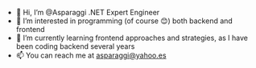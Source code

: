 - 👋 Hi, I’m @Asparaggi .NET Expert Engineer
- 👀 I’m interested in programming (of course 😊) both backend and frontend
- 🌱 I’m currently learning frontend approaches and strategies, as I have been coding backend several years
- 📫 You can reach me at asparaggi@yahoo.es

<!---
Asparaggi/Asparaggi is a ✨ special ✨ repository because its `README.md` (this file) appears on your GitHub profile.
You can click the Preview link to take a look at your changes.
--->
